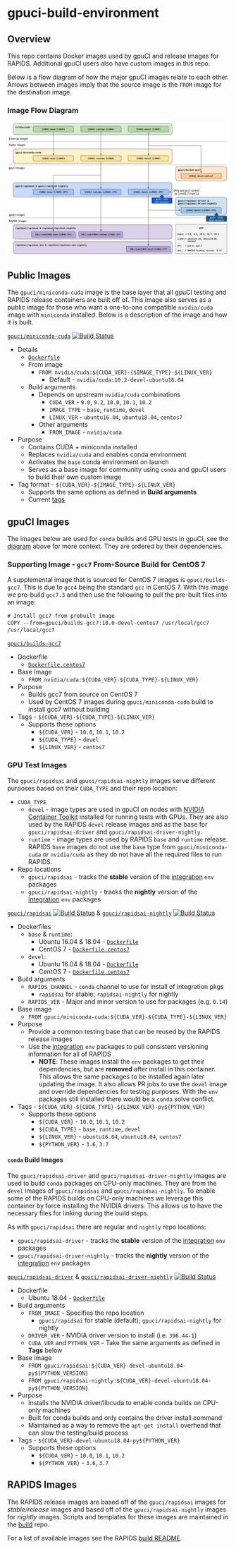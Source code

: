 # gpuci-build-environment

## Overview

This repo contains Docker images used by gpuCI and release images for RAPIDS.
Additional gpuCI users also have custom images in this repo.

Below is a flow diagram of how the major gpuCI images relate to each other.
Arrows between images imply that the source image is the `FROM` image for the
destination image.

### Image Flow Diagram

![gpuCI images and relations](gpuci-images.png)

## Public Images

The `gpuci/miniconda-cuda` image is the base layer that all gpuCI testing and
RAPIDS release containers are built off of. This image also serves as a public
image for those who want a one-to-one compatible `nvidia/cuda` image with
`miniconda` installed. Below is a description of the image and how it is built.

[`gpuci/miniconda-cuda`](https://hub.docker.com/r/gpuci/miniconda-cuda/tags)
    [![Build Status](https://gpuci.gpuopenanalytics.com/buildStatus/icon?job=gpuci%2Fdocker%2Fgpuci%2Fminiconda-cuda)](https://gpuci.gpuopenanalytics.com/job/gpuci/job/docker/job/gpuci/job/miniconda-cuda/)

- Details
  - [`Dockerfile`](miniconda-cuda/Dockerfile)
  - From image
    - `FROM nvidia/cuda:${CUDA_VER}-{$IMAGE_TYPE}-${LINUX_VER}`
      - Default - `nvidia/cuda:10.2-devel-ubuntu18.04`
  - Build arguments
    - Depends on upstream `nvidia/cuda` combinations
      - `CUDA_VER` - `9.0`, `9.2`, `10.0`, `10.1`, `10.2`
      - `IMAGE_TYPE` - `base`, `runtime`, `devel`
      - `LINUX_VER` - `ubuntu16.04`, `ubuntu18.04`, `centos7`
    - Other arguments
      - `FROM_IMAGE` - `nvidia/cuda`
- Purpose
  - Contains CUDA + miniconda installed
  - Replaces `nvidia/cuda` and enables conda environment
  - Activates the `base` conda environment on launch
  - Serves as a base image for community using `conda` and gpuCI users to
  build their own custom image
- Tag format - `${CUDA_VER}-${IMAGE_TYPE}-${LINUX_VER}`
  - Supports the same options as defined in **Build arguments**
  - Current [tags](https://hub.docker.com/r/gpuci/miniconda-cuda/tags)

## gpuCI Images

The images below are used for `conda` builds and GPU tests in gpuCI, see the
[diagram](#image-flow-diagram) above for more context. They are ordered by their
dependencies.

### Supporting Image - `gcc7` From-Source Build for CentOS 7

A supplemental image that is sourced for CentOS 7 images is `gpuci/builds-gcc7`.
This is due to `gcc4` being the standard `gcc` in CentOS 7. With this image we
pre-build `gcc7.3` and then use the following to pull the pre-built files into
an image:

```
# Install gcc7 from prebuilt image
COPY --from=gpuci/builds-gcc7:10.0-devel-centos7 /usr/local/gcc7 /usr/local/gcc7
```

[`gpuci/builds-gcc7`](https://hub.docker.com/r/gpuci/builds-gcc7/tags)

- Dockerfile
  - [`Dockerfile.centos7`](builds-gcc7/Dockerfile.centos7)
- Base Image
  - `FROM nvidia/cuda:${CUDA_VER}-${CUDA_TYPE}-${LINUX_VER}`
- Purpose
  - Builds gcc7 from source on CentOS 7
  - Used by CentOS 7 images during `gpuci/miniconda-cuda` build to install gcc7 without building
- Tags - `${CUDA_VER}-${CUDA_TYPE}-${LINUX_VER}`
  - Supports these options
    - `${CUDA_VER}` - `10.0`, `10.1`, `10.2`
    - `${CUDA_TYPE}` - `devel`
    - `${LINUX_VER}` - `centos7`

### GPU Test Images

The `gpuci/rapidsai` and `gpuci/rapidsai-nightly` images serve different
purposes based on their `CUDA_TYPE` and their repo location:

- `CUDA_TYPE`
  - `devel` - image types are used in gpuCI on nodes with [NVIDIA Container Toolkit](https://github.com/NVIDIA/nvidia-docker)
installed for running tests with GPUs. They are also used by the RAPIDS `devel`
release images and as the base for `gpuci/rapidsai-driver` and `gpuci/rapidsai-driver-nightly`.
  - `runtime` - image types are used by RAPIDS `base` and `runtime` release.
  RAPIDS `base` images do not use the `base` type from `gpuci/miniconda-cuda` or
  `nvidia/cuda` as they do not have all the required files to run RAPIDS.
- Repo locations
  - `gpuci/rapidsai` - tracks the **stable** version of the [integration](https://github.com/rapidsai/integration/tree/branch-0.14/conda/recipes) `env` packages
  - `gpuci/rapidsai-nightly` - tracks the **nightly** version of the [integration](https://github.com/rapidsai/integration/tree/branch-0.14/conda/recipes) `env` packages

[`gpuci/rapidsai`](https://hub.docker.com/r/gpuci/rapidsai/tags) [![Build Status](https://gpuci.gpuopenanalytics.com/buildStatus/icon?job=gpuci%2Fdocker%2Fgpuci%2Frapidsai)](https://gpuci.gpuopenanalytics.com/job/gpuci/job/docker/job/gpuci/job/rapidsai/) & [`gpuci/rapidsai-nightly`](https://hub.docker.com/r/gpuci/rapidsai-nightly/tags) [![Build Status](https://gpuci.gpuopenanalytics.com/buildStatus/icon?job=gpuci%2Fdocker%2Fgpuci%2Frapidsai-nightly)](https://gpuci.gpuopenanalytics.com/job/gpuci/job/docker/job/gpuci/job/rapidsai-nightly/)

- Dockerfiles
  - `base` & `runtime`:
    - Ubuntu 16.04 & 18.04 - [`Dockerfile`](gpuci/rapidsai/base-runtime/Dockerfile)
    - CentOS 7 - [`Dockerfile.centos7`](gpuci/rapidsai/base-runtime/Dockerfile.centos7)
  - `devel`:
    - Ubuntu 16.04 & 18.04 - [`Dockerfile`](gpuci/rapidsai/devel/Dockerfile)
    - CentOS 7 - [`Dockerfile.centos7`](gpuci/rapidsai/devel/Dockerfile.centos7)
- Build arguments
  - `RAPIDS_CHANNEL` - `conda` channel to use for install of integration pkgs
    - `rapidsai` for stable; `rapidsai-nightly` for nightly
  - `RAPIDS_VER` - Major and minor version to use for packages (e.g. `0.14`)
- Base image
  - `FROM gpuci/miniconda-cuda:${CUDA_VER}-${CUDA_TYPE}-${LINUX_VER}`
- Purpose
  - Provide a common testing base that can be reused by the RAPIDS release images
  - Use the [integration](https://github.com/rapidsai/integration/tree/branch-0.14/conda/recipes) `env` packages to pull consistent versioning information for all of RAPIDS
    - **NOTE**: These images install the `env` packages to get their
    dependencies, but are **removed** after install in this container. This
    allows the same packages to be installed again later updating the image. It
    also allows PR jobs to use the `devel` image and override dependencies for
    testing purposes. With the `env` packages still installed there would be a
    `conda` solve conflict.
- Tags - `${CUDA_VER}-${CUDA_TYPE}-${LINUX_VER}-py${PYTHON_VER}`
  - Supports these options
    - `${CUDA_VER}` - `10.0`, `10.1`, `10.2`
    - `${CUDA_TYPE}` - `base`, `runtime`, `devel`
    - `${LINUX_VER}` - `ubuntu16.04`, `ubuntu18.04`, `centos7`
    - `${PYTHON_VER}` - `3.6`, `3.7`

#### `conda` Build Images

The `gpuci/rapidsai-driver` and `gpuci/rapidsai-driver-nightly` images are used
to build `conda` packages on CPU-only machines. They are from the `devel`
images of `gpuci/rapidsai` and `gpuci/rapidsai-nightly`. To enable some of the
RAPIDS builds on CPU-only machines we leverage this container by force
installing the NVIDIA drivers. This allows us to have the necessary files for
linking during the build steps.

As with `gpuci/rapidsai` there are regular and `nightly` repo locations:

- `gpuci/rapidsai-driver` - tracks the **stable** version of the [integration](https://github.com/rapidsai/integration/tree/branch-0.14/conda/recipes) `env` packages
- `gpuci/rapidsai-driver-nightly` - tracks the **nightly** version of the [integration](https://github.com/rapidsai/integration/tree/branch-0.14/conda/recipes) `env` packages
<!-- TODO update build status icons -->
[`gpuci/rapidsai-driver`](https://hub.docker.com/r/gpuci/rapidsai-base-driver/tags) & [`gpuci/rapidsai-driver-nightly`](https://hub.docker.com/r/gpuci/rapidsai-base-driver/tags)
    [![Build Status](https://gpuci.gpuopenanalytics.com/buildStatus/icon?job=docker%2Fdockerhub-gpuci%2Frapidsai-base-driver)](https://gpuci.gpuopenanalytics.com/view/gpuCI%20docker-builds/job/docker/job/dockerhub-gpuci/job/rapidsai-base-driver/)

- Dockerfile
  - Ubuntu 18.04 - [`Dockerfile`](rapidsai-driver/Dockerfile)
- Build arguments
  - `FROM_IMAGE` - Specifies the repo location
    - `gpuci/rapidsai` for stable (default); `gpuci/rapidsai-nightly` for nightly
  - `DRIVER_VER` - NVIDIA driver version to install (i.e. `396.44-1`)
  - `CUDA_VER` and `PYTHON_VER` - Take the same arguments as defined in **Tags** below
- Base image
  - `FROM gpuci/rapidsai:${CUDA_VER}-devel-ubuntu18.04-py${PYTHON_VERSION}`
  - `FROM gpuci/rapidsai-nightly:${CUDA_VER}-devel-ubuntu18.04-py${PYTHON_VERSION}`
- Purpose
  - Installs the NVIDIA driver/libcuda to enable conda builds on CPU-only machines
  - Built for conda builds and only contains the driver install command
  - Maintained as a way to remove the `apt-get install` overhead that can slow the testing/build process
- Tags - `${CUDA_VER}-devel-ubuntu18.04-py${PYTHON_VER}`
  - Supports these options
    - `${CUDA_VER}` - `10.0`, `10.1`, `10.2`
    - `${PYTHON_VER}` - `3.6`, `3.7`

## RAPIDS Images

The RAPIDS release images are based off of the `gpuci/rapidsai` images for
*stable/release* images and based off of the `gpuci/rapidsai-nightly` images for
*nightly* images. Scripts and templates for these images are maintained in the
[build](https://github.com/rapidsai/build) repo.

For a list of available images see the RAPIDS [build README](https://github.com/rapidsai/build#image-types).
